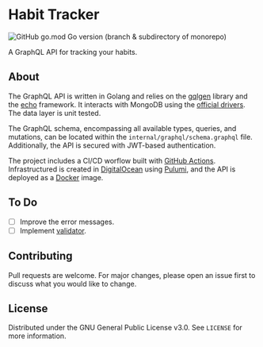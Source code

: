# Habit Tracker

![GitHub go.mod Go version (branch & subdirectory of monorepo)](https://img.shields.io/github/go-mod/go-version/infamous55/habit-tracker/master?style=flat-square)

<!-- ![](https://tokei.rs/b1/github/infamous55/habit-tracker?style=flat-square) -->

A GraphQL API for tracking your habits.

## About

The GraphQL API is written in Golang and relies on the [gqlgen](https://gqlgen.com/) library and the [echo](https://echo.labstack.com/) framework. It interacts with MongoDB using the [official drivers](https://github.com/mongodb/mongo-go-driver). The data layer is unit tested.

The GraphQL schema, encompassing all available types, queries, and mutations, can be located within the `internal/graphql/schema.graphql` file. Additionally, the API is secured with JWT-based authentication.

The project includes a CI/CD worflow built with [GitHub Actions](https://github.com/features/actions). Infrastructured is created in [DigitalOcean](https://www.digitalocean.com/) using [Pulumi](https://www.pulumi.com/), and the API is deployed as a [Docker](https://www.docker.com/) image.

## To Do

- [ ] Improve the error messages.
- [ ] Implement [validator](https://pkg.go.dev/github.com/go-playground/validator/v10#section-readme).

## Contributing

Pull requests are welcome. For major changes, please open an issue first to discuss what you would like to change.

## License

Distributed under the GNU General Public License v3.0. See `LICENSE` for more information.
